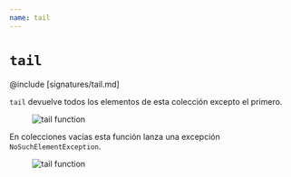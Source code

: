 ```yaml
---
name: tail
---
```


# `tail`

@include [signatures/tail.md]

`tail` devuelve todos los elementos de esta colección excepto el primero.

<figure class="diagram">
  <img src="../images/tail.svg" alt="tail function">
  <!-- <figcaption class="diagram-desc"></figcaption> -->
</figure>

En colecciones vacías esta función lanza una excepción `NoSuchElementException`.

<figure class="diagram">
  <img src="../images/tail.2.svg" alt="tail function">
  <!-- <figcaption class="diagram-desc"></figcaption> -->
</figure>
